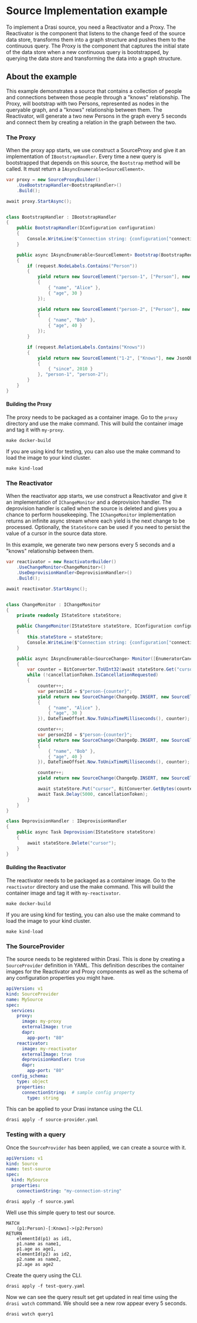 # Source Implementation example

To implement a Drasi source, you need a Reactivator and a Proxy.  The Reactivator is the component that listens to the change feed of the source data store, transforms them into a graph structure and pushes them to the continuous query.  The Proxy is the component that captures the initial state of the data store when a new continuous query is bootstrapped, by querying the data store and transforming the data into a graph structure.

## About the example

This example demonstrates a source that contains a collection of people and connections between those people through a "knows" relationship.  The Proxy, will bootstrap with two Persons, represented as nodes in the queryable graph, and a "knows" relationship between them.  The Reactivator, will generate a two new Persons in the graph every 5 seconds and connect them by creating a relation in the graph between the two.

### The Proxy

When the proxy app starts, we use construct a SourceProxy and give it an implementation of `IBootstrapHandler`. Every time a new query is bootstrapped that depends on this source, the `Bootstrap` method will be called.  It must return a `IAsyncEnumerable<SourceElement>`.

```c#
var proxy = new SourceProxyBuilder()
    .UseBootstrapHandler<BootstrapHandler>()
    .Build();

await proxy.StartAsync();


class BootstrapHandler : IBootstrapHandler
{
    public BootstrapHandler(IConfiguration configuration)
    {
        Console.WriteLine($"Connection string: {configuration["connectionString"]}");
    }

    public async IAsyncEnumerable<SourceElement> Bootstrap(BootstrapRequest request, [EnumeratorCancellation]CancellationToken cancellationToken = default)
    {
        if (request.NodeLabels.Contains("Person"))
        {
            yield return new SourceElement("person-1", ["Person"], new JsonObject
            {
                { "name", "Alice" },
                { "age", 30 }
            });

            yield return new SourceElement("person-2", ["Person"], new JsonObject
            {
                { "name", "Bob" },
                { "age", 40 }
            });
        }

        if (request.RelationLabels.Contains("Knows")) 
        {
            yield return new SourceElement("1-2", ["Knows"], new JsonObject
            {
                { "since", 2010 }
            }, "person-1", "person-2");
        }
    }
}
```

#### Building the Proxy

The proxy needs to be packaged as a container image.  Go to the `proxy` directory and use the make command. This will build the container image and tag it with `my-proxy`.

```shell
make docker-build
```

If you are using kind for testing, you can also use the make command to load the image to your kind cluster.

```shell
make kind-load
```


### The Reactivator

When the reactivator app starts, we use construct a Reactivator and give it an implementation of `IChangeMonitor` and a deprovision handler. The deprovision handler is called when the source is deleted and gives you a chance to perform housekeeping. The `IChangeMonitor` implementation returns an infinite async stream where each yield is the next change to be processed. Optionally, the `StateStore` can be used if you need to persist the value of a cursor in the source data store.

In this example, we generate two new persons every 5 seconds and a "knows" relationship between them.

```c#
var reactivator = new ReactivatorBuilder()
    .UseChangeMonitor<ChangeMonitor>()
    .UseDeprovisionHandler<DeprovisionHandler>()
    .Build();

await reactivator.StartAsync();


class ChangeMonitor : IChangeMonitor
{
    private readonly IStateStore stateStore;

    public ChangeMonitor(IStateStore stateStore, IConfiguration configuration)
    {
        this.stateStore = stateStore;
        Console.WriteLine($"Connection string: {configuration["connectionString"]}");
    }

    public async IAsyncEnumerable<SourceChange> Monitor([EnumeratorCancellation] CancellationToken cancellationToken = default)
    {        
        var counter = BitConverter.ToUInt32(await stateStore.Get("cursor") ?? [0, 0, 0, 0]);
        while (!cancellationToken.IsCancellationRequested)
        {
            counter++;
            var person1Id = $"person-{counter}";
            yield return new SourceChange(ChangeOp.INSERT, new SourceElement(person1Id, ["Person"], new JsonObject
            {
                { "name", "Alice" },
                { "age", 30 }
            }), DateTimeOffset.Now.ToUnixTimeMilliseconds(), counter);

            counter++;
            var person2Id = $"person-{counter}";
            yield return new SourceChange(ChangeOp.INSERT, new SourceElement(person2Id, ["Person"], new JsonObject
            {
                { "name", "Bob" },
                { "age", 40 }
            }), DateTimeOffset.Now.ToUnixTimeMilliseconds(), counter);

            counter++;
            yield return new SourceChange(ChangeOp.INSERT, new SourceElement($"rel-{counter}", ["Knows"], null, person1Id, person2Id), DateTimeOffset.Now.ToUnixTimeMilliseconds(), counter);

            await stateStore.Put("cursor", BitConverter.GetBytes(counter));
            await Task.Delay(5000, cancellationToken);
        }
    }
}

class DeprovisionHandler : IDeprovisionHandler
{
    public async Task Deprovision(IStateStore stateStore)
    {
        await stateStore.Delete("cursor");
    }
}
```

#### Building the Reactivator

The reactivator needs to be packaged as a container image.  Go to the `reactivator` directory and use the make command. This will build the container image and tag it with `my-reactivator`.

```shell
make docker-build
```

If you are using kind for testing, you can also use the make command to load the image to your kind cluster.

```shell
make kind-load
```

### The SourceProvider

The source needs to be registered within Drasi. This is done by creating a `SourceProvider` definition in YAML.  This definition describes the container images for the Reactivator and Proxy components as well as the schema of any configuration properties you might have.

```yaml
apiVersion: v1
kind: SourceProvider
name: MySource
spec:
  services:
    proxy:
      image: my-proxy
      externalImage: true
      dapr:
        app-port: "80"
    reactivator: 
      image: my-reactivator
      externalImage: true
      deprovisionHandler: true
      dapr:
        app-port: "80"
  config_schema:
    type: object
    properties:
      connectionString:  # sample config property
        type: string
```

This can be applied to your Drasi instance using the CLI.

```shell
drasi apply -f source-provider.yaml
```

### Testing with a query

Once the `SourceProvider` has been applied, we can create a source with it.

```yaml
apiVersion: v1
kind: Source
name: test-source
spec:
  kind: MySource
  properties:
    connectionString: "my-connection-string"
```

```shell
drasi apply -f source.yaml
```

Well use this simple query to test our source.

```cypher
MATCH 
    (p1:Person)-[:Knows]->(p2:Person)
RETURN
    elementId(p1) as id1,
    p1.name as name1,
    p1.age as age1,
    elementId(p2) as id2,
    p2.name as name2,
    p2.age as age2
```

Create the query using the CLI.

```shell
drasi apply -f test-query.yaml
```

Now we can see the query result set get updated in real time using the `drasi watch` command. We should see a new row appear every 5 seconds.

```shell
drasi watch query1
```